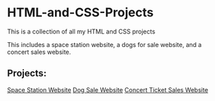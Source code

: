 # HTML-and-CSS-Projects
 This is a collection of all my HTML and CSS projects
<p>This includes a space station website, a dogs for sale website, and a concert sales website.</p>
<h2> Projects: </h2>

[Space Station Website](/Projects/Basic_HTML_Website.html)
[Dog Sale Website](/one_page_website.html)
[Concert Ticket Sales Website](/index.html)
